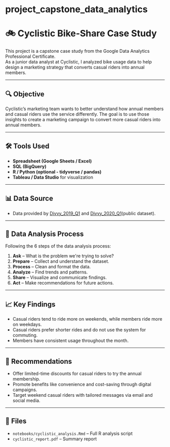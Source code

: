 # project_capstone_data_analytics
# 🚲 Cyclistic Bike-Share Case Study

This project is a capstone case study from the Google Data Analytics Professional Certificate.  
As a junior data analyst at Cyclistic, I analyzed bike usage data to help design a marketing strategy that converts casual riders into annual members.

---

## 🔍 Objective

Cyclistic’s marketing team wants to better understand how annual members and casual riders use the service differently. The goal is to use those insights to create a marketing campaign to convert more casual riders into annual members.

---

## 🛠 Tools Used
- **Spreadsheet (Google Sheets / Excel)**
- **SQL (BigQuery)**
- **R / Python (optional - tidyverse / pandas)**
- **Tableau / Data Studio** for visualization

---

## 📊 Data Source

- Data provided by [Divvy_2019_Q1](https://docs.google.com/spreadsheets/d/1uCTsHlZLm4L7-ueaSLwDg0ut3BP_V4mKDo2IMpaXrk4/template/preview?resourcekey=0-dQAUjAu2UUCsLEQQt20PDA#gid=1797029090) and [Divvy_2020_Q1](https://docs.google.com/spreadsheets/d/179QVLO_yu5BJEKFVZShsKag74ZaUYIF6FevLYzs3hRc/template/preview#gid=640449855)(public dataset).

---

## 🧪 Data Analysis Process
Following the 6 steps of the data analysis process:

1. **Ask** – What is the problem we're trying to solve?
2. **Prepare** – Collect and understand the dataset.
3. **Process** – Clean and format the data.
4. **Analyze** – Find trends and patterns.
5. **Share** – Visualize and communicate findings.
6. **Act** – Make recommendations for future actions.

---

## 📈 Key Findings
- Casual riders tend to ride more on weekends, while members ride more on weekdays.
- Casual riders prefer shorter rides and do not use the system for commuting.
- Members have consistent usage throughout the month.

---

## 🎯 Recommendations
- Offer limited-time discounts for casual riders to try the annual membership.
- Promote benefits like convenience and cost-saving through digital campaigns.
- Target weekend casual riders with tailored messages via email and social media.

---

## 📂 Files
- `notebooks/cyclistic_analysis.Rmd` – Full R analysis script
- `cyclistic_report.pdf` – Summary report
